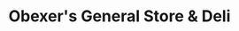 ---
title: "Obexer's General Store & Deli"
url: /homewood/obexers-general-store-und-deli/
shop: Lebensmittel
---